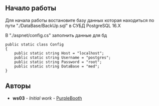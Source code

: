 ## Начало работы

Для начала работы востановите базу данных которая находиться по пути "./DataBase/BackUp.sql" в СУБД PostgreSQL 16.X

В "./aspnet/config.cs" заполнить данные для бд
```
public static class Config
{
    public static string Host = "localhost";
    public static string Username = "postgres";
    public static string Password = "root";
    public static string DataBase = "med";
}
```
## Авторы

* **ws03** - *Initial work* - [PurpleBooth](http://itb.lrmk.ru:3000/ws03)
